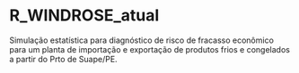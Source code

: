 # R_WINDROSE_atual
 Simulação estatística para diagnóstico de risco de fracasso econômico para um planta de importação e exportação de produtos frios e congelados a partir do Prto de Suape/PE.
